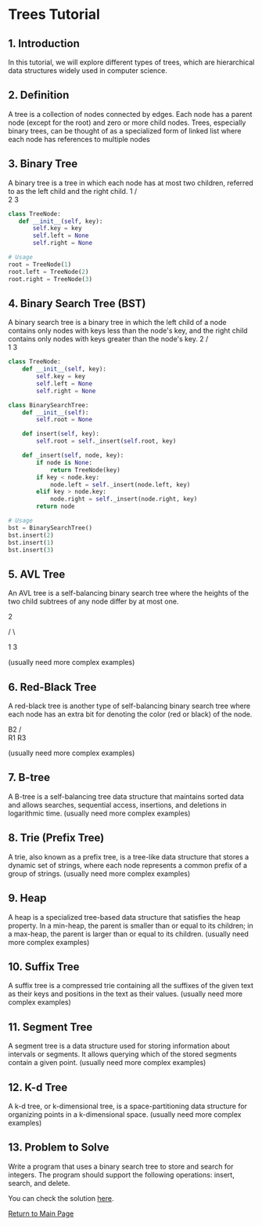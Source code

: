 # Trees Tutorial

## 1. Introduction

In this tutorial, we will explore different types of trees, which are hierarchical data structures widely used in computer science.

## 2. Definition

A tree is a collection of nodes connected by edges. Each node has a parent node (except for the root) and zero or more child nodes. Trees, especially binary trees, can be thought of as a specialized form of linked list where each node has references to multiple nodes

## 3. Binary Tree

A binary tree is a tree in which each node has at most two children, referred to as the left child and the right child.
   1
  / \
 2   3
 ```python
class TreeNode:
    def __init__(self, key):
        self.key = key
        self.left = None
        self.right = None

# Usage
root = TreeNode(1)
root.left = TreeNode(2)
root.right = TreeNode(3)
```
## 4. Binary Search Tree (BST)

A binary search tree is a binary tree in which the left child of a node contains only nodes with keys less than the node's key, and the right child contains only nodes with keys greater than the node's key.
   2
  / \
 1   3
```python
class TreeNode:
    def __init__(self, key):
        self.key = key
        self.left = None
        self.right = None

class BinarySearchTree:
    def __init__(self):
        self.root = None

    def insert(self, key):
        self.root = self._insert(self.root, key)

    def _insert(self, node, key):
        if node is None:
            return TreeNode(key)
        if key < node.key:
            node.left = self._insert(node.left, key)
        elif key > node.key:
            node.right = self._insert(node.right, key)
        return node

# Usage
bst = BinarySearchTree()
bst.insert(2)
bst.insert(1)
bst.insert(3)

```
## 5. AVL Tree

An AVL tree is a self-balancing binary search tree where the heights of the two child subtrees of any node differ by at most one.

   2

  / \

 1   3

(usually need more complex examples)

## 6. Red-Black Tree

A red-black tree is another type of self-balancing binary search tree where each node has an extra bit for denoting the color (red or black) of the node.

   B2
  /  \
R1   R3

(usually need more complex examples)

## 7. B-tree

A B-tree is a self-balancing tree data structure that maintains sorted data and allows searches, sequential access, insertions, and deletions in logarithmic time.
(usually need more complex examples)

## 8. Trie (Prefix Tree)

A trie, also known as a prefix tree, is a tree-like data structure that stores a dynamic set of strings, where each node represents a common prefix of a group of strings.
(usually need more complex examples)

## 9. Heap

A heap is a specialized tree-based data structure that satisfies the heap property. In a min-heap, the parent is smaller than or equal to its children; in a max-heap, the parent is larger than or equal to its children.
(usually need more complex examples)

## 10. Suffix Tree

A suffix tree is a compressed trie containing all the suffixes of the given text as their keys and positions in the text as their values.
(usually need more complex examples)

## 11. Segment Tree

A segment tree is a data structure used for storing information about intervals or segments. It allows querying which of the stored segments contain a given point.
(usually need more complex examples)

## 12. K-d Tree

A k-d tree, or k-dimensional tree, is a space-partitioning data structure for organizing points in a k-dimensional space.
(usually need more complex examples)

## 13. Problem to Solve

Write a program that uses a binary search tree to store and search for integers. The program should support the following operations: insert, search, and delete.

You can check the solution [here](Solution-3.py).

[Return to Main Page](0-Welcome.md)
